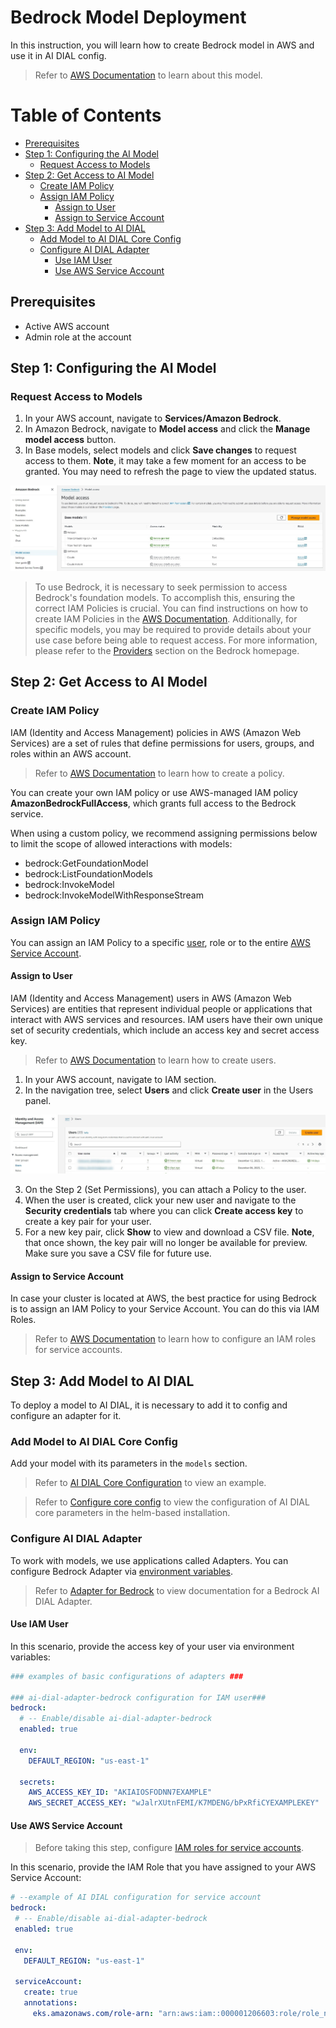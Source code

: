 <!-- omit from toc -->
# Bedrock Model Deployment

In this instruction, you will learn how to create Bedrock model in AWS and use it in AI DIAL config.

> Refer to [AWS Documentation](https://docs.aws.amazon.com/bedrock/latest/userguide/what-is-bedrock.html) to learn about this model.

<div class="docusaurus-ignore">

<!-- omit from toc -->
# Table of Contents
- [Prerequisites](#prerequisites)
- [Step 1: Configuring the AI Model](#step-1-configuring-the-ai-model)
  - [Request Access to Models](#request-access-to-models)
- [Step 2: Get Access to AI Model](#step-2-get-access-to-ai-model)
  - [Create IAM Policy](#create-iam-policy)
  - [Assign IAM Policy](#assign-iam-policy)
    - [Assign to User](#assign-to-user)
    - [Assign to Service Account](#assign-to-service-account)
- [Step 3: Add Model to AI DIAL](#step-3-add-model-to-ai-dial)
  - [Add Model to AI DIAL Core Config](#add-model-to-ai-dial-core-config)
  - [Configure AI DIAL Adapter](#configure-ai-dial-adapter)
    - [Use IAM User](#use-iam-user)
    - [Use AWS Service Account](#use-aws-service-account)

</div>

## Prerequisites

* Active AWS account
* Admin role at the account

## Step 1: Configuring the AI Model

### Request Access to Models

1. In your AWS account, navigate to **Services/Amazon Bedrock**.
2. In Amazon Bedrock, navigate to **Model access** and click the **Manage model access** button.
3. In Base models, select models and click **Save changes** to request access to them. **Note**, it may take a few moment for an access to be granted. You may need to refresh the page to view the updated status.

![](../img/aws1.jpg)

> To use Bedrock, it is necessary to seek permission to access Bedrock's foundation models. To accomplish this, ensuring the correct IAM Policies is crucial. You can find instructions on how to create IAM Policies in the [AWS Documentation](https://docs.aws.amazon.com/IAM/latest/UserGuide/access_policies_create.html). Additionally, for specific models, you may be required to provide details about your use case before being able to request access. For more information, please refer to the [Providers](https://eu-central-1.console.aws.amazon.com/bedrock/home#/providers) section on the Bedrock homepage.

## Step 2: Get Access to AI Model

### Create IAM Policy

IAM (Identity and Access Management) policies in AWS (Amazon Web Services) are a set of rules that define permissions for users, groups, and roles within an AWS account.

> Refer to [AWS Documentation](https://docs.aws.amazon.com/IAM/latest/UserGuide/access_policies_create.html) to learn how to create a policy.

You can create your own IAM policy or use AWS-managed IAM policy **AmazonBedrockFullAccess**, which grants full access to the Bedrock service.

When using a custom policy, we recommend assigning permissions below to limit the scope of allowed interactions with models: 

* bedrock:GetFoundationModel
* bedrock:ListFoundationModels
* bedrock:InvokeModel
* bedrock:InvokeModelWithResponseStream

### Assign IAM Policy

You can assign an IAM Policy to a specific [user](#assign-to-user), role or to the entire [AWS Service Account](#assign-to-service-account). 

#### Assign to User

IAM (Identity and Access Management) users in AWS (Amazon Web Services) are entities that represent individual people or applications that interact with AWS services and resources. IAM users have their own unique set of security credentials, which include an access key and secret access key.

> Refer to [AWS Documentation](https://docs.aws.amazon.com/IAM/latest/UserGuide/id_users_create.html) to learn how to create users.

1. In your AWS account, navigate to IAM section.
2. In the navigation tree, select **Users** and click **Create user** in the Users panel.

![](../img/aws5.jpg)

3. On the Step 2 (Set Permissions), you can attach a Policy to the user.
4. When the user is created, click your new user and navigate to the **Security credentials** tab where you can click **Create access key** to create a key pair for your user.
5. For a new key pair, click **Show** to view and download a CSV file. **Note**, that once shown, the key pair will no longer be available for preview. Make sure you save a CSV file for future use. 

#### Assign to Service Account

In case your cluster is located at AWS, the best practice for using Bedrock is to assign an IAM Policy to your Service Account. You can do this via IAM Roles.

> Refer to [AWS Documentation](https://docs.aws.amazon.com/eks/latest/userguide/iam-roles-for-service-accounts.html) to learn how to configure an IAM roles for service accounts.

## Step 3: Add Model to AI DIAL

To deploy a model to AI DIAL, it is necessary to add it to config and configure an adapter for it.

### Add Model to AI DIAL Core Config

Add your model with its parameters in the `models` section. 

> Refer to [AI DIAL Core Configuration](https://github.com/epam/ai-dial-core/blob/development/sample/aidial.config.json#L30) to view an example.

> Refer to [Configure core config](/docs/tutorials/2.devops/1.configuration/0.configuration-guide.md#core-parameters) to view the configuration of AI DIAL core parameters in the helm-based installation.

### Configure AI DIAL Adapter

To work with models, we use applications called Adapters. You can configure Bedrock Adapter via [environment variables](https://github.com/epam/ai-dial-adapter-bedrock#environment-variables).

> Refer to [Adapter for Bedrock](https://github.com/epam/ai-dial-adapter-bedrock) to view documentation for a Bedrock AI DIAL Adapter.

#### Use IAM User

In this scenario, provide the access key of your user via environment variables: 

```yaml
### examples of basic configurations of adapters ###

### ai-dial-adapter-bedrock configuration for IAM user###
bedrock:
  # -- Enable/disable ai-dial-adapter-bedrock
  enabled: true

  env:
    DEFAULT_REGION: "us-east-1"

  secrets:
    AWS_ACCESS_KEY_ID: "AKIAIOSFODNN7EXAMPLE"
    AWS_SECRET_ACCESS_KEY: "wJalrXUtnFEMI/K7MDENG/bPxRfiCYEXAMPLEKEY"
```

#### Use AWS Service Account

> Before taking this step, configure [IAM roles for service accounts](#assign-to-service-account).

In this scenario, provide the IAM Role that you have assigned to your AWS Service Account: 

 ```yaml
# --example of AI DIAL configuration for service account
bedrock:
  # -- Enable/disable ai-dial-adapter-bedrock
  enabled: true

  env:
    DEFAULT_REGION: "us-east-1"
  
  serviceAccount:
    create: true
    annotations:
      eks.amazonaws.com/role-arn: "arn:aws:iam::000001206603:role/role_name"
 ```
